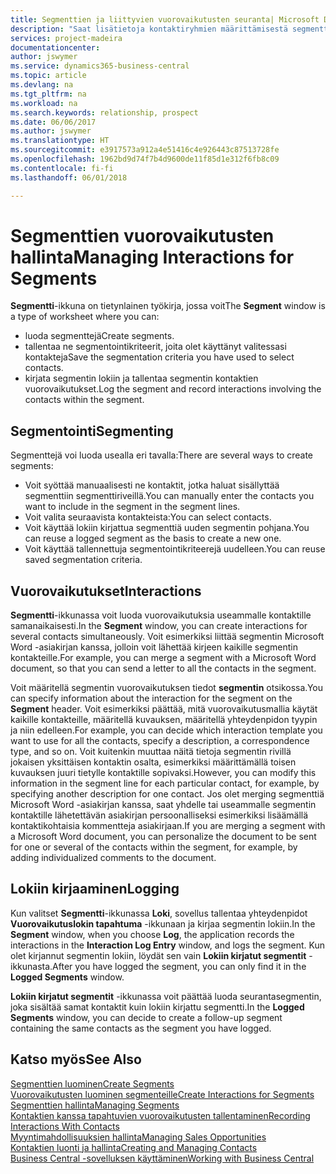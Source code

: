 ```yaml
---
title: Segmenttien ja liittyvien vuorovaikutusten seuranta| Microsoft Docs
description: "Saat lisätietoja kontaktiryhmien määrittämisestä segmenttejä luomalla ja segmenttien vuorovaikutusten määrittämisestä."
services: project-madeira
documentationcenter: 
author: jswymer
ms.service: dynamics365-business-central
ms.topic: article
ms.devlang: na
ms.tgt_pltfrm: na
ms.workload: na
ms.search.keywords: relationship, prospect
ms.date: 06/06/2017
ms.author: jswymer
ms.translationtype: HT
ms.sourcegitcommit: e3917573a912a4e51416c4e926443c87513728fe
ms.openlocfilehash: 1962bd9d74f7b4d9600de11f85d1e312f6fb8c09
ms.contentlocale: fi-fi
ms.lasthandoff: 06/01/2018

---
```

# <a name="managing-interactions-for-segments"></a><span data-ttu-id="976c0-103">Segmenttien vuorovaikutusten hallinta</span><span class="sxs-lookup"><span data-stu-id="976c0-103">Managing Interactions for Segments</span></span>
<span data-ttu-id="976c0-104">**Segmentti**-ikkuna on tietynlainen työkirja, jossa voit</span><span class="sxs-lookup"><span data-stu-id="976c0-104">The **Segment** window is a type of worksheet where you can:</span></span>

* <span data-ttu-id="976c0-105">luoda segmenttejä</span><span class="sxs-lookup"><span data-stu-id="976c0-105">Create segments.</span></span>
* <span data-ttu-id="976c0-106">tallentaa ne segmentointikriteerit, joita olet käyttänyt valitessasi kontakteja</span><span class="sxs-lookup"><span data-stu-id="976c0-106">Save the segmentation criteria you have used to select contacts.</span></span>
* <span data-ttu-id="976c0-107">kirjata segmentin lokiin ja tallentaa segmentin kontaktien vuorovaikutukset.</span><span class="sxs-lookup"><span data-stu-id="976c0-107">Log the segment and record interactions involving the contacts within the segment.</span></span>

## <a name="segmenting"></a><span data-ttu-id="976c0-108">Segmentointi</span><span class="sxs-lookup"><span data-stu-id="976c0-108">Segmenting</span></span>
<span data-ttu-id="976c0-109">Segmenttejä voi luoda usealla eri tavalla:</span><span class="sxs-lookup"><span data-stu-id="976c0-109">There are several ways to create segments:</span></span>

* <span data-ttu-id="976c0-110">Voit syöttää manuaalisesti ne kontaktit, jotka haluat sisällyttää segmenttiin segmenttiriveillä.</span><span class="sxs-lookup"><span data-stu-id="976c0-110">You can manually enter the contacts you want to include in the segment in the segment lines.</span></span>
* <span data-ttu-id="976c0-111">Voit valita seuraavista kontakteista:</span><span class="sxs-lookup"><span data-stu-id="976c0-111">You can select contacts.</span></span>
* <span data-ttu-id="976c0-112">Voit käyttää lokiin kirjattua segmenttiä uuden segmentin pohjana.</span><span class="sxs-lookup"><span data-stu-id="976c0-112">You can reuse a logged segment as the basis to create a new one.</span></span>
* <span data-ttu-id="976c0-113">Voit käyttää tallennettuja segmentointikriteerejä uudelleen.</span><span class="sxs-lookup"><span data-stu-id="976c0-113">You can reuse saved segmentation criteria.</span></span>

## <a name="interactions"></a><span data-ttu-id="976c0-114">Vuorovaikutukset</span><span class="sxs-lookup"><span data-stu-id="976c0-114">Interactions</span></span>
<span data-ttu-id="976c0-115">**Segmentti**-ikkunassa voit luoda vuorovaikutuksia useammalle kontaktille samanaikaisesti.</span><span class="sxs-lookup"><span data-stu-id="976c0-115">In the **Segment** window, you can create interactions for several contacts simultaneously.</span></span> <span data-ttu-id="976c0-116">Voit esimerkiksi liittää segmentin Microsoft Word -asiakirjan kanssa, jolloin voit lähettää kirjeen kaikille segmentin kontakteille.</span><span class="sxs-lookup"><span data-stu-id="976c0-116">For example, you can merge a segment with a Microsoft Word document, so that you can send a letter to all the contacts in the segment.</span></span>

<span data-ttu-id="976c0-117">Voit määritellä segmentin vuorovaikutuksen tiedot **segmentin** otsikossa.</span><span class="sxs-lookup"><span data-stu-id="976c0-117">You can specify information about the interaction for the segment on the **Segment** header.</span></span> <span data-ttu-id="976c0-118">Voit esimerkiksi päättää, mitä vuorovaikutusmallia käytät kaikille kontakteille, määritellä kuvauksen, määritellä yhteydenpidon tyypin ja niin edelleen.</span><span class="sxs-lookup"><span data-stu-id="976c0-118">For example, you can decide which interaction template you want to use for all the contacts, specify a description, a correspondence type, and so on.</span></span> <span data-ttu-id="976c0-119">Voit kuitenkin muuttaa näitä tietoja segmentin rivillä jokaisen yksittäisen kontaktin osalta, esimerkiksi määrittämällä toisen kuvauksen juuri tietylle kontaktille sopivaksi.</span><span class="sxs-lookup"><span data-stu-id="976c0-119">However, you can modify this information in the segment line for each particular contact, for example, by specifying another description for one contact.</span></span> <span data-ttu-id="976c0-120">Jos olet merging segmenttiä Microsoft Word -asiakirjan kanssa, saat yhdelle tai useammalle segmentin kontaktille lähetettävän asiakirjan persoonalliseksi esimerkiksi lisäämällä kontaktikohtaisia kommentteja asiakirjaan.</span><span class="sxs-lookup"><span data-stu-id="976c0-120">If you are merging a segment with a Microsoft Word document, you can personalize the document to be sent for one or several of the contacts within the segment, for example, by adding individualized comments to the document.</span></span>

## <a name="logging"></a><span data-ttu-id="976c0-121">Lokiin kirjaaminen</span><span class="sxs-lookup"><span data-stu-id="976c0-121">Logging</span></span>
<span data-ttu-id="976c0-122">Kun valitset **Segmentti**-ikkunassa **Loki**, sovellus tallentaa yhteydenpidot **Vuorovaikutuslokin tapahtuma** -ikkunaan ja kirjaa segmentin lokiin.</span><span class="sxs-lookup"><span data-stu-id="976c0-122">In the **Segment** window, when you choose **Log**, the application records the interactions in the **Interaction Log Entry** window, and logs the segment.</span></span> <span data-ttu-id="976c0-123">Kun olet kirjannut segmentin lokiin, löydät sen vain **Lokiin kirjatut segmentit** -ikkunasta.</span><span class="sxs-lookup"><span data-stu-id="976c0-123">After you have logged the segment, you can only find it in the **Logged Segments** window.</span></span>

<span data-ttu-id="976c0-124">**Lokiin kirjatut segmentit** -ikkunassa voit päättää luoda seurantasegmentin, joka sisältää samat kontaktit kuin lokiin kirjattu segmentti.</span><span class="sxs-lookup"><span data-stu-id="976c0-124">In the **Logged Segments** window, you can decide to create a follow-up segment containing the same contacts as the segment you have logged.</span></span>

## <a name="see-also"></a><span data-ttu-id="976c0-125">Katso myös</span><span class="sxs-lookup"><span data-stu-id="976c0-125">See Also</span></span>
[<span data-ttu-id="976c0-126">Segmenttien luominen</span><span class="sxs-lookup"><span data-stu-id="976c0-126">Create Segments</span></span>](marketing-how-create-segment.md)  
[<span data-ttu-id="976c0-127">Vuorovaikutusten luominen segmenteille</span><span class="sxs-lookup"><span data-stu-id="976c0-127">Create Interactions for Segments</span></span>](marketing-how-create-interactions.md)  
[<span data-ttu-id="976c0-128">Segmenttien hallinta</span><span class="sxs-lookup"><span data-stu-id="976c0-128">Managing Segments</span></span>](marketing-segments.md)  
[<span data-ttu-id="976c0-129">Kontaktien kanssa tapahtuvien vuorovaikutusten tallentaminen</span><span class="sxs-lookup"><span data-stu-id="976c0-129">Recording Interactions With Contacts</span></span>](marketing-interactions.md)  
[<span data-ttu-id="976c0-130">Myyntimahdollisuuksien hallinta</span><span class="sxs-lookup"><span data-stu-id="976c0-130">Managing Sales Opportunities</span></span>](marketing-manage-sales-opportunities.md)  
[<span data-ttu-id="976c0-131">Kontaktien luonti ja hallinta</span><span class="sxs-lookup"><span data-stu-id="976c0-131">Creating and Managing Contacts</span></span>](marketing-contacts.md)  
[<span data-ttu-id="976c0-132">Business Central -sovelluksen käyttäminen</span><span class="sxs-lookup"><span data-stu-id="976c0-132">Working with Business Central</span></span>](ui-work-product.md)


